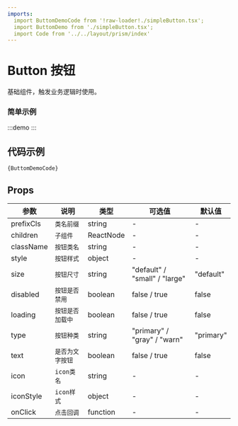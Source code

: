 ```yaml
---
imports:
  import ButtomDemoCode from '!raw-loader!./simpleButton.tsx';
  import ButtomDemo from './simpleButton.tsx';
  import Code from '../../layout/prism/index'
---
```


# Button 按钮

基础组件，触发业务逻辑时使用。

### 简单示例

:::demo
<ButtomDemo />
:::

## 代码示例

<div><Code>{ButtomDemoCode}</Code></div>

## Props
| 参数     | 说明              | 类型   | 可选值 | 默认值 |
| -------- | ----------------- | ------ | ------ | ------ |
| prefixCls | `类名前缀` | string | - | - |
| children | `子组件` | ReactNode | - | - |
| className | `按钮类名` | string | - | - |
| style | `按钮样式` | object | - | - |
| size | `按钮尺寸` | string | "default" / "small" / "large" | "default" |
| disabled | `按钮是否禁用` | boolean | false / true | false |
| loading | `按钮是否加载中` | boolean | false / true | false |
| type | `按钮种类` | string | "primary" / "gray" / "warn" | "primary" |
| text | `是否为文字按钮` | boolean | false / true | false |
| icon | `icon类名` | string | - | - |
| iconStyle | `icon样式` | object | - | - |
| onClick | `点击回调` | function | - | - |